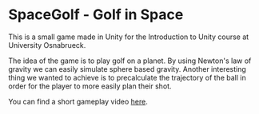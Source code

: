 # SpaceGolf - Golf in Space
This is a small game made in Unity for the Introduction to Unity course at University Osnabrueck.

The idea of the game is to play golf on a planet. By using Newton's law of gravity we can easily simulate sphere based gravity.
Another interesting thing we wanted to achieve is to precalculate the trajectory of the ball in order for the player to more easily plan their shot.

You can find a short gameplay video [here](https://www.youtube.com/watch?v=5c4ORCjYI7o).
